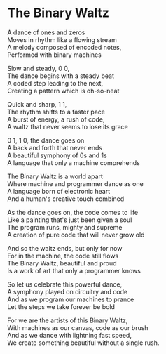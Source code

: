 # The Binary Waltz

A dance of ones and zeros  
Moves in rhythm like a flowing stream  
A melody composed of encoded notes,  
Performed with binary machines  

Slow and steady, 0 0,  
The dance begins with a steady beat  
A coded step leading to the next,  
Creating a pattern which is oh-so-neat  

Quick and sharp, 1 1,  
The rhythm shifts to a faster pace   
A burst of energy, a rush of code,  
A waltz that never seems to lose its grace  

0 1, 1 0, the dance goes on  
A back and forth that never ends  
A beautiful symphony of 0s and 1s  
A language that only a machine comprehends  

The Binary Waltz is a world apart  
Where machine and programmer dance as one  
A language born of electronic heart  
And a human's creative touch combined  

As the dance goes on, the code comes to life  
Like a painting that's just been given a soul  
The program runs, mighty and supreme  
A creation of pure code that will never grow old  

And so the waltz ends, but only for now  
For in the machine, the code still flows  
The Binary Waltz, beautiful and proud  
Is a work of art that only a programmer knows  

So let us celebrate this powerful dance,  
A symphony played on circuitry and code  
And as we program our machines to prance  
Let the steps we take forever be bold  

For we are the artists of this Binary Waltz,  
With machines as our canvas, code as our brush  
And as we dance with lightning fast speed,  
We create something beautiful without a single rush.